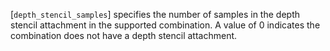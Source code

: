 [`depth_stencil_samples`] specifies the number of samples in the depth
stencil attachment in the supported combination.
A value of 0 indicates the combination does not have a depth stencil
attachment.